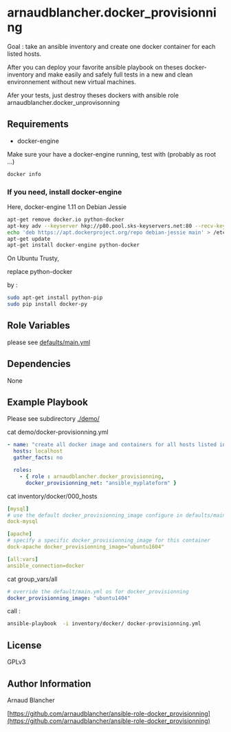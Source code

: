 arnaudblancher.docker_provisionning
===================================

Goal : take an ansible inventory and create one docker container for each listed hosts.

After you can deploy your favorite ansible playbook on theses docker-inventory and make easily and safely full tests in a new and clean environnement without new virtual machines.

Afer your tests, just destroy theses dockers with ansible role arnaudblancher.docker_unprovisonning 

Requirements
------------

- docker-engine

Make sure your have a docker-engine running, test with (probably as root ...)

```bash
docker info
```

### If you need, install docker-engine

Here, docker-engine 1.11 on Debian Jessie

```bash
apt-get remove docker.io python-docker
apt-key adv --keyserver hkp://p80.pool.sks-keyservers.net:80 --recv-keys 58118E89F3A912897C070ADBF76221572C52609D
echo 'deb https://apt.dockerproject.org/repo debian-jessie main' > /etc/apt/sources.list.d/docker.list
apt-get update
apt-get install docker-engine python-docker
```

On Ubuntu Trusty,

replace
 python-docker

by :

```bash
sudo apt-get install python-pip
sudo pip install docker-py
```

Role Variables
--------------

please see [defaults/main.yml](defaults/main.yml)

Dependencies
------------

None

Example Playbook
----------------
Please see subdirectory [./demo/](./demo/)

cat demo/docker-provisionning.yml
```yaml
- name: "create all docker image and containers for all hosts listed in inventory"
  hosts: localhost
  gather_facts: no

  roles:
    - { role : arnaudblancher.docker_provisionning,
      docker_provisionning_net: "ansible_myplateform" }
```

cat inventory/docker/000_hosts
```yaml
[mysql]
# use the default docker_provisionning_image configure in defaults/main.yml
dock-mysql

[apache]
# specify a specific docker_provisionning_image for this container
dock-apache docker_provisionning_image="ubuntu1604"

[all:vars]
ansible_connection=docker
```

cat group_vars/all
```yaml
# override the default/main.yml os for docker_provisionning
docker_provisionning_image: "ubuntu1404"
```

call :
```bash
ansible-playbook  -i inventory/docker/ docker-provisionning.yml
```

License
-------

GPLv3

Author Information
------------------

Arnaud Blancher

[https://github.com/arnaudblancher/ansible-role-docker_provisionning](https://github.com/arnaudblancher/ansible-role-docker_provisionning)


